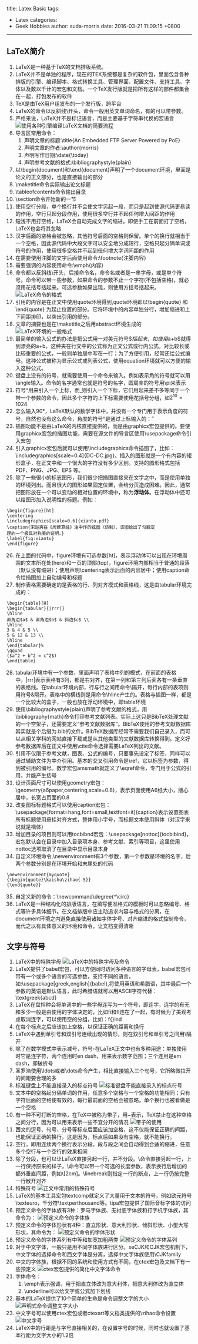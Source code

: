 title: Latex Basic
tags:
  - Latex
categories:
  - Geek Hobbies
author: suda-morris
date: 2016-03-21 11:09:15 +0800
---
## LaTeX简介
1. LaTeX是一种基于TeX的文档排版系统。
2. LaTeX并不是单独的程序，现在的TEX系统都是复杂的软件包，里面包含各种排版的引擎、编译脚本、格式转换工具、管理界面、配置文件、支持工具、字体以及数以千计的宏包和文档。一个TeX发行版就是把所有这样的部件都集合在一起，打包发布的软件
3. TeX是由TeX用户组发布的一个发行版，跨平台
4. LaTeX的命令以反斜线\开头，命令一般用英文单词命名，有的可以带参数。
5. 严格来说，LaTeX并不是标记语言，而是主要基于字符串代换的宏语言
![使用各种引擎编译LaTeX文档的简要流程](http://i.imgur.com/b7BVgmf.png)
6. 导言区常用命令：
	1. 声明文章的标题:\title{An Embedded FTP Server Powered by PoE}
	2. 声明文章的作者:\author{morris}
	3. 声明写作日期:\date{\today}
	4. 声明参考文献的格式:\bibliographystyle{plain}
7. 以\begin{document}和\end{document}声明了一个document环境，里面是论文的正文部分，也是直接输出的部分
8. \maketitle命令实际输出论文标题
9. \tableofcontents命令输出目录
10. \section命令开始新的一节
11. 使用空行分段，单个换行并不会使文字另起一段，而只是起到使源代码更易读的作用，空行只起分段作用，使用很多空行并不起任何增大间距的作用
12. 短浅不用打空格，LaTeX会自动完成文字的缩进，即使手工在前面打了空格，LaTeX也会将其忽略
13. 汉字后面的空格会被忽略，其他符号后面的空格则保留。单个的换行就相当于一个空格，因此源代码中大段文字可以安全地分成短行，空格只起分隔单词或符号的作用，使用很多空格并不起到任何增大字词间距的作用
14. 在需要使用注脚的文字后面使用命令:\footnote{注脚内容}
15. 需要强调的内容使用命令:\emph{内容}
16. 命令都以反斜线\开头，后接命令名，命令名或者是一串字母，或是单个符号。命令可以带一些参数，如果命令的参数不止一个字符(不包括空格)，就必须用花括号括起来。可选参数如果出现，则使用方括号括起来。
![LaTeX命令的格式](http://i.imgur.com/t6MSwSB.png)
17. 引用的内容是在正文中使用quote环境得到,quote环境即以\begin{quote} 和\end{quote} 为起止位置的部分。它将环境中的内容单独分行，增加缩进和上下间距排印，以突出引用的部分。
18. 文章的摘要也是在\maketitle之后用abstract环境生成的
![LaTeX环境的一般格式](http://i.imgur.com/eQWRnSC.png)
19. 最简单的输入公式的办法是把公式用一对美元符号$$括起来，如使用$a+b$就得到漂亮的a+b，这种夹在行文中的公式称为正文公式或行内公式。对比较长或比较重要的公式，一般则单独居中写在一行；为了方便引用，经常还给公式编号。这种公式被称为显示公式或列表公式，使用equation环境就可以方便的输入这种公式。
20. 键盘上没有的符号，就需要使用一个命令来输入。例如表示角的符号就可以用\angle输入。命令的名字通常也就是符号的名字，圆周率的符号用\pi来表示
21. 符号^用来引入一个上标，而_则引入一个下标，它们用起来差不多等同于一个带一个参数的命令，因此多个字符的上下标需要使用花括号分组，如$2^{10}=1024$
22. 怎么输入90°，LaTeX默认的数学字体中，并没有一个专门用于表示角度的符号，自然也没有这么命令，角度的符号°是通过上标输入的：$^\circ$
23. 插图功能不是由LaTeX的内核直接提供的，而是由graphicx宏包提供的。要使用graphicx宏包的插图功能，需要在源文件的导言区使用\usepackage命令引入宏包
24. 引入graphicx宏包后就可以使用\includegraphics命令插图了，比如：\includegraphics[scale=0.4]{DC-DC.jpg}。插入的图形就是一个有内容的矩形盒子，在正文中和一个很大的字符没有多少区别。支持的图形格式包括PDF、PNG、JPG、EPS 等。
25. 除了一些很小的标志图形，我们很少把插图直接夹在文字之中，而是使用单独的环境列出。而且很大的图形如果固定位置，会给分页造成困难。因此，通常把图形放在一个可以变动的相对位置的环境中，称为**浮动体**。在浮动体中还可以给图形加入说明性的标题。例如：
```
\begin{figure}[ht]
\centering
\includegraphics[scale=0.6]{xiantu.pdf}
\caption{宋赵爽在《周髀算经》注中作的弦图（仿制），该图给出了勾股定
理的一个极具对称美的证明。}
\label{fig:xiantu}
\end{figure}
```
26. 在上面的代码中，figure环境有可选参数[ht]，表示浮动体可以出现在环境周围的文本所在处(here)和一页的顶部(top)，figure环境内部相当于普通的段落（默认没有缩进）；使用声明\centering表示后面的内容居中；使用caption命令给插图加上自动编号和标题
27. 制作表格需要确定的是表格的行、列对齐模式和表格线，这是由tabular环境完成的：
```
\begin{table}[H]
\begin{tabular}{|rrr|}
\hline
直角边$a$ & 直角边$b$ & 斜边$c$ \\
\hline
3 & 4 & 5 \\
5 & 12 & 13 \\
\hline
\end{tabular}%
\qquad
($a^2 + b^2 = c^2$)
\end{table}
```
28. tabular环境中有一个参数，里面声明了表格中列的模式，在前面的表格中，|rrr|表示表格有3列，都是右对齐，在第一列和第三列后面各有一条垂直的表格线。在tabular环境内部，行与行之间用命令\\隔开，每行内部的表项则用符号&隔开。表格中的横线则是用命令\hline产生的。表格与插图一样，都是一个比较大的盒子，一般也放在浮动环境中，即table环境
29. 使用\bibliographystyle{plain}声明了参考文献的格式，用\bibliography{math}命令打印参考文献列表。实际上这只是BibTeX处理文献的一个空架子，还需要定义“参考文献数据库”。BibTeX使用的参考文献数据库其实就是个后缀为.bib的文件。BibTeX数据库经常不需要我们自己录入，而可以从相关学科的网站直接下载或是从其他类型的文献数据库转换得到。定义好参考数据库后在正文中使用\cite命令选择需要LaTeX列出的文献。
30. 引用不仅限于参考文献，图表、公式的编号，只要事先设定了标签，同样可以通过辅助文件为中介引用。基本的交叉引用命令是\ref，它以标签为参数，得到被引用的编号。数学宏包amsmath就定义了\eqref命令，专门用于公式的引用，并能产生括号
31. 设计页面尺寸可以使用geometry宏包：\geometry{a6paper,centering,scale=0.8}，表示页面使用A6纸大小，版心居中，长宽占页面的0.8
32. 改变图标标题格式可以使用caption宏包：\usepackage[format=hang,font=small,textfont=it]{caption}表示设置图表所有标题使用悬挂对齐方式，整体用小字号，而标题文本使用斜体（对汉字来说就是楷体）
33. 增加目录的项目则可以用tocbibnd宏包：\usepackage[nottoc]{tocbibind}，宏包默认会在目录中加入目录项本身、参考文献、索引等项目，这里使用nottoc选项取消了在目录中显示目录本身
34. 自定义环境命令,\newenvironment有3个参数，第一个参数是环境的名字，后两个参数分别是在环境开始和末尾处的代码
```
\newenvironment{myquote}
{\begin{quote}\kaishu\zihao{-5}}
{\end{quote}}
```
35. 自定义新的命令：\newcommand\degree{^\circ}
36. LaTeX是一种结构化的排版语言，在填写便准格式的模板时可以忽略编号、格式等许多具体细节。在文档排版中应主动追求内容与格式的分离，在document环境之内避免直接使用诸如字体字号、对齐缩进的格式控制命令，而代之以有具体意义的环境和命令，让文档变得清晰

## 文字与符号
1. LaTeX中的特殊字母
![LaTeX中的特殊字母及命令](http://i.imgur.com/lWzOtlB.png)
2. LaTeX提供了babel宏包，可以方便同时访问多种语言的字母表，babel宏包可带有一个或多个语言的可选参数，支持不同的语言，如:\usepackage[greek,english]{babel},将使用英语和希腊语，其中最后一个参数的英语是默认语言，此时希腊语就可以用ASCII字符代替：\textgreek{abcd}
3. LaTeX在盘拌种会将单词中的一些字母连写为一个符号，即连字，连字的有无和多少一般是由使用的字体决定的，比如fi和fl连在了一起，有时候为了美观考虑取消连字，可以使用空的分组，比如：f{}ind
4. 在每个标点之后应该加上空格，以保证正确的距离和换行
5. LaTeX中遇到单引号和双引号连续出现的情形，则在双引号和单引号之间用\隔开
6. 除了在数学模式中表示减号，符号-在LaTeX正文中也有多种用途：单独使用时它是连字符，两个连用时en dash，用来表示数字范围；三个连用是em dash，即破折号
7. 圣罗浩使用\ldots或者\dots命令产生，相比直接输入三个句号，它所略微拉开的间距要合理的多
8. 标准键盘上不能直接录入的标点符号
![标准键盘不能直接录入的标点符号](http://i.imgur.com/FT4ZOtP.png)
9. 文本中的空格起分隔单词的作用，任意多个空格与一个空格的功能相同；只有字符后面的空格使有效的，每行最前面的空格会被忽略。单个换行也被看做是一个空格
10. 有一种不可打断的空格，在TeX中被称为带子，用~表示，TeX禁止在这种空格之间分行，因为可以用来表示一些不宜分开的情况
![带子的使用](http://i.imgur.com/qKvkp9w.png)
11. 西文的逗号、句号、分号等标点后面应该加空格，这不仅能保证正确的间距，也能保证正确的换行。这是因为，标点后如果没有空格，就不能换行。
12. 空行，即用连续两个换行表示分段，段与段之间会自动得到合适的缩进，任意多个空行与一个空行的效果相同
13. 除了分段，也可以让LaTeX直接另起一行，并不分段。\\命令直接另起一行，上一行保持原来的样子，\\命令可以带一个可选的长度参数，表示换行后增加的额外垂直间距，例如\\[2cm]。\linebreak则指定一行的断点，上一行仍按完整一行散开对齐
14. 特殊符号
![正文中常用的特殊符号](http://i.imgur.com/T5X1sug.png)
15. LaTeX的基本工具宏包textcomp就定义了大量用于文本的符号，例如欧元符号\texteuro，千分符\textperthousand等。tipa宏包提供了国际音标字体的访问
16. 预定义命令的字体族有3种：罗马字体族、无衬底字体族和打字机字体族，其命令为：
![预定义命令的字体族](http://i.imgur.com/uiy67RS.png)
17. 预定义命令的字体形状有4种：直立形状、意大利形状、倾斜形状、小型大写形状，其命令为：
![预定义命令的字体形状](http://i.imgur.com/NPpS0NK.png)
18. 预定义命令的字体系列有中等和加宽加粗两类
![预定义命令的字体系列](http://i.imgur.com/kIXpFT7.png)
19. 对于中文字体，一般只是用不同字体族进行区分。xeCJK和CJK宏包机制下，中文字体的选择命令和西文字体是分离，选择中文字体族使用\CJKfamily
20. 中文的字体族，根据不同的系统和使用方式有不同，在ctex宏包及文档下有一些预定义
![ctex宏包提供的简化中文字体命令](http://i.imgur.com/eBwRbYt.png)
21. 字体命令：
	1. \emph表示强调，用于把直立体改为意大利体，把意大利体改为直立体
	2. \underline可以给文字或公式加下划线
22. 基本的LaTeX提供了10个简单的生命是命令调整文字的大小
![声明式命令调整文字大小](http://i.imgur.com/QXMMMsV.png)
23. 中文字号可以使用ctex宏包或者ctexart等文档类提供的\zihao命令设置
![中文字号](http://i.imgur.com/H0dDab2.png)
24. LaTeX中的行距是与字号直接相关的，在设置字号的时候，同时也就设置了基本行距为文字大小的1.2倍
